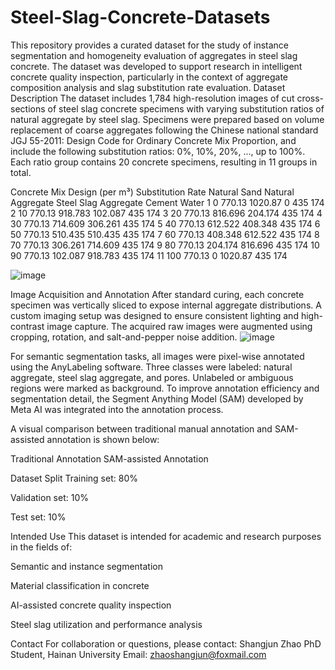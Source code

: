 # Steel-Slag-Concrete-Datasets
This repository provides a curated dataset for the study of instance segmentation and homogeneity evaluation of aggregates in steel slag concrete. The dataset was developed to support research in intelligent concrete quality inspection, particularly in the context of aggregate composition analysis and slag substitution rate evaluation.
Dataset Description
The dataset includes 1,784 high-resolution images of cut cross-sections of steel slag concrete specimens with varying substitution ratios of natural aggregate by steel slag. Specimens were prepared based on volume replacement of coarse aggregates following the Chinese national standard JGJ 55-2011: Design Code for Ordinary Concrete Mix Proportion, and include the following substitution ratios: 0%, 10%, 20%, ..., up to 100%. Each ratio group contains 20 concrete specimens, resulting in 11 groups in total.

Concrete Mix Design (per m³)
Substitution Rate	Natural Sand	Natural Aggregate	Steel Slag Aggregate	Cement	Water
1	0	770.13	1020.87	0	435	174
2	10	770.13	918.783	102.087	435	174
3	20	770.13	816.696	204.174	435	174
4	30	770.13	714.609	306.261	435	174
5	40	770.13	612.522	408.348	435	174
6	50	770.13	510.435	510.435	435	174
7	60	770.13	408.348	612.522	435	174
8	70	770.13	306.261	714.609	435	174
9	80	770.13	204.174	816.696	435	174
10	90	770.13	102.087	918.783	435	174
11	100	770.13	0	1020.87	435	174

![image](https://github.com/user-attachments/assets/8844373d-350a-44ac-b19b-aa06cdfd7549)

Image Acquisition and Annotation
After standard curing, each concrete specimen was vertically sliced to expose internal aggregate distributions. A custom imaging setup was designed to ensure consistent lighting and high-contrast image capture. The acquired raw images were augmented using cropping, rotation, and salt-and-pepper noise addition.
![image](https://github.com/user-attachments/assets/4766e308-935a-4612-a692-09c2d765cee8)

For semantic segmentation tasks, all images were pixel-wise annotated using the AnyLabeling software. Three classes were labeled: natural aggregate, steel slag aggregate, and pores. Unlabeled or ambiguous regions were marked as background. To improve annotation efficiency and segmentation detail, the Segment Anything Model (SAM) developed by Meta AI was integrated into the annotation process.

A visual comparison between traditional manual annotation and SAM-assisted annotation is shown below:

Traditional Annotation	SAM-assisted Annotation

Dataset Split
Training set: 80%

Validation set: 10%

Test set: 10%

Intended Use
This dataset is intended for academic and research purposes in the fields of:

Semantic and instance segmentation

Material classification in concrete

AI-assisted concrete quality inspection

Steel slag utilization and performance analysis

Contact
For collaboration or questions, please contact:
Shangjun Zhao
PhD Student, Hainan University
Email: zhaoshangjun@foxmail.com
